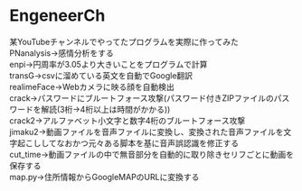 # EngeneerCh
某YouTubeチャンネルでやってたプログラムを実際に作ってみた<br>
PNanalysis→感情分析をする<br>
enpi→円周率が3.05より大きいことをプログラムで計算<br>
transG→csvに溜めている英文を自動でGoogle翻訳<br>
realimeFace→Webカメラに映る顔を自動検出<br>
crack→パスワードにブルートフォース攻撃(パスワード付きZIPファイルのパスワードを解読(3桁→4桁以上は時間がかかる))<br>
crack2→アルファベット小文字と数字4桁のブルートフォース攻撃<br>
jimaku2→動画ファイルを音声ファイルに変換し、変換された音声ファイルを文字起こししてなおかつ元々ある脚本を基に音声誤認識を修正する<br>
cut_time→動画ファイルの中で無音部分を自動的に取り除きセリフごとに動画を保存する<br>
map.py→住所情報からGoogleMAPのURLに変換する
